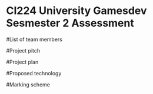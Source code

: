 # CI224 University Gamesdev Sesmester 2 Assessment

#List of team members 

#Project pitch

#Project plan

#Proposed technology

#Marking scheme

